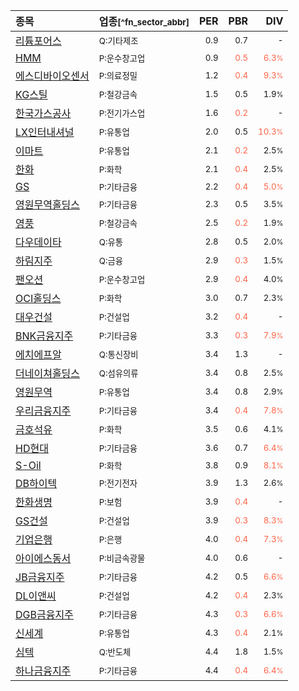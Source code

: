 | **종목** | **업종**<small>[^fn_sector_abbr]</small> | **PER** | **PBR** | **DIV** |
| :--- | :--- | --: | --: | --: |
| [리튬포어스](/073570/) | <small>Q:기타제조</small> | <small>0.9</small> | <small>0.7</small> | <small>-</small> |
| [HMM](/011200/) | <small>P:운수창고업</small> | <small>0.9</small> | <small><span style="color:tomato">0.5</span></small> | <small><span style="color:tomato">6.3<small>%</small></span></small> |
| [에스디바이오센서](/137310/) | <small>P:의료정밀</small> | <small>1.2</small> | <small><span style="color:tomato">0.4</span></small> | <small><span style="color:tomato">9.3<small>%</small></span></small> |
| [KG스틸](/016380/) | <small>P:철강금속</small> | <small>1.5</small> | <small>0.5</small> | <small>1.9<small>%</small></small> |
| [한국가스공사](/036460/) | <small>P:전기가스업</small> | <small>1.6</small> | <small><span style="color:tomato">0.2</span></small> | <small>-</small> |
| [LX인터내셔널](/001120/) | <small>P:유통업</small> | <small>2.0</small> | <small>0.5</small> | <small><span style="color:tomato">10.3<small>%</small></span></small> |
| [이마트](/139480/) | <small>P:유통업</small> | <small>2.1</small> | <small><span style="color:tomato">0.2</span></small> | <small>2.5<small>%</small></small> |
| [한화](/000880/) | <small>P:화학</small> | <small>2.1</small> | <small><span style="color:tomato">0.4</span></small> | <small>2.5<small>%</small></small> |
| [GS](/078930/) | <small>P:기타금융</small> | <small>2.2</small> | <small><span style="color:tomato">0.4</span></small> | <small><span style="color:tomato">5.0<small>%</small></span></small> |
| [영원무역홀딩스](/009970/) | <small>P:기타금융</small> | <small>2.3</small> | <small>0.5</small> | <small>3.5<small>%</small></small> |
| [영풍](/000670/) | <small>P:철강금속</small> | <small>2.5</small> | <small><span style="color:tomato">0.2</span></small> | <small>1.9<small>%</small></small> |
| [다우데이타](/032190/) | <small>Q:유통</small> | <small>2.8</small> | <small>0.5</small> | <small>2.0<small>%</small></small> |
| [하림지주](/003380/) | <small>Q:금융</small> | <small>2.9</small> | <small><span style="color:tomato">0.3</span></small> | <small>1.5<small>%</small></small> |
| [팬오션](/028670/) | <small>P:운수창고업</small> | <small>2.9</small> | <small><span style="color:tomato">0.4</span></small> | <small>4.0<small>%</small></small> |
| [OCI홀딩스](/010060/) | <small>P:화학</small> | <small>3.0</small> | <small>0.7</small> | <small>2.3<small>%</small></small> |
| [대우건설](/047040/) | <small>P:건설업</small> | <small>3.2</small> | <small><span style="color:tomato">0.4</span></small> | <small>-</small> |
| [BNK금융지주](/138930/) | <small>P:기타금융</small> | <small>3.3</small> | <small><span style="color:tomato">0.3</span></small> | <small><span style="color:tomato">7.9<small>%</small></span></small> |
| [에치에프알](/230240/) | <small>Q:통신장비</small> | <small>3.4</small> | <small>1.3</small> | <small>-</small> |
| [더네이쳐홀딩스](/298540/) | <small>Q:섬유의류</small> | <small>3.4</small> | <small>0.8</small> | <small>2.5<small>%</small></small> |
| [영원무역](/111770/) | <small>P:유통업</small> | <small>3.4</small> | <small>0.8</small> | <small>2.9<small>%</small></small> |
| [우리금융지주](/316140/) | <small>P:기타금융</small> | <small>3.4</small> | <small><span style="color:tomato">0.4</span></small> | <small><span style="color:tomato">7.8<small>%</small></span></small> |
| [금호석유](/011780/) | <small>P:화학</small> | <small>3.5</small> | <small>0.6</small> | <small>4.1<small>%</small></small> |
| [HD현대](/267250/) | <small>P:기타금융</small> | <small>3.6</small> | <small>0.7</small> | <small><span style="color:tomato">6.4<small>%</small></span></small> |
| [S-Oil](/010950/) | <small>P:화학</small> | <small>3.8</small> | <small>0.9</small> | <small><span style="color:tomato">8.1<small>%</small></span></small> |
| [DB하이텍](/000990/) | <small>P:전기전자</small> | <small>3.9</small> | <small>1.3</small> | <small>2.6<small>%</small></small> |
| [한화생명](/088350/) | <small>P:보험</small> | <small>3.9</small> | <small><span style="color:tomato">0.4</span></small> | <small>-</small> |
| [GS건설](/006360/) | <small>P:건설업</small> | <small>3.9</small> | <small><span style="color:tomato">0.3</span></small> | <small><span style="color:tomato">8.3<small>%</small></span></small> |
| [기업은행](/024110/) | <small>P:은행</small> | <small>4.0</small> | <small><span style="color:tomato">0.4</span></small> | <small><span style="color:tomato">7.3<small>%</small></span></small> |
| [아이에스동서](/010780/) | <small>P:비금속광물</small> | <small>4.0</small> | <small>0.6</small> | <small>-</small> |
| [JB금융지주](/175330/) | <small>P:기타금융</small> | <small>4.2</small> | <small>0.5</small> | <small><span style="color:tomato">6.6<small>%</small></span></small> |
| [DL이앤씨](/375500/) | <small>P:건설업</small> | <small>4.2</small> | <small><span style="color:tomato">0.4</span></small> | <small>2.3<small>%</small></small> |
| [DGB금융지주](/139130/) | <small>P:기타금융</small> | <small>4.3</small> | <small><span style="color:tomato">0.3</span></small> | <small><span style="color:tomato">6.6<small>%</small></span></small> |
| [신세계](/004170/) | <small>P:유통업</small> | <small>4.3</small> | <small><span style="color:tomato">0.4</span></small> | <small>2.1<small>%</small></small> |
| [심텍](/222800/) | <small>Q:반도체</small> | <small>4.4</small> | <small>1.8</small> | <small>1.5<small>%</small></small> |
| [하나금융지주](/086790/) | <small>P:기타금융</small> | <small>4.4</small> | <small><span style="color:tomato">0.4</span></small> | <small><span style="color:tomato">6.4<small>%</small></span></small> |